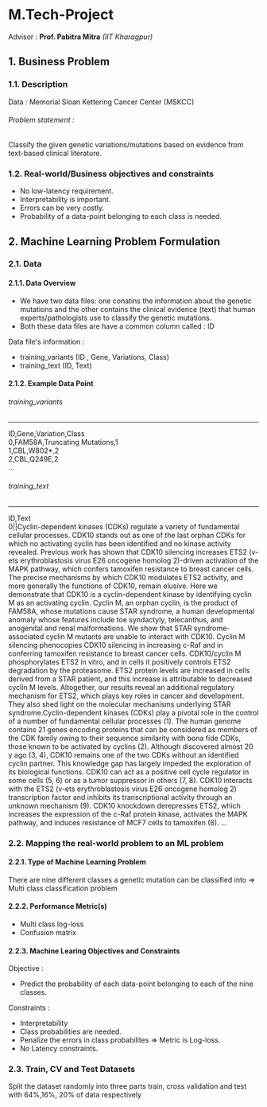 # M.Tech-Project
Advisor : <b>Prof. Pabitra Mitra</b> <i>(IIT Kharagpur)</i>

<h2>1. Business Problem</h2>
<h3>1.1. Description</h3>
<p> Data : Memorial Sloan Kettering Cancer Center (MSKCC)</p>

<h6> Problem statement :</h6>
<p> Classify the given genetic variations/mutations based on evidence from text-based clinical literature. </p>

<h3>1.2. Real-world/Business objectives and constraints</h3>
<p>
    <ul>
        <li>No low-latency requirement.</li>
        <li>Interpretability is important.</li>
        <li>Errors can be very costly.</li>
        <li>Probability of a data-point belonging to each class is needed.</li>
     </ul>
</p>

<h2>2. Machine Learning Problem Formulation</h2>
<h3>2.1. Data</h3>
<h4>2.1.1. Data Overview</h4>
<p>
  <ul>
    <li>We have two data files: one conatins the information about the genetic mutations and the other contains the clinical evidence (text) that  human experts/pathologists use to classify the genetic mutations.</li>
    <li>Both these data files are have a common column called : ID</li>
   </ul>
</p>
<p> 
   Data file's information :
    <ul> 
        <li>
        training_variants (ID , Gene, Variations, Class)
        </li>
        <li>
        training_text (ID, Text)
        </li>
    </ul>
</p>

<h4>2.1.2. Example Data Point</h4>
<h6>training_variants</h6>
<hr>
ID,Gene,Variation,Class<br>
0,FAM58A,Truncating Mutations,1 <br>
1,CBL,W802*,2 <br>
2,CBL,Q249E,2 <br>
...

<h6> training_text</h6>
<hr>
ID,Text <br>
0||Cyclin-dependent kinases (CDKs) regulate a variety of fundamental cellular processes. CDK10 stands out as one of the last orphan CDKs for which no activating cyclin has been identified and no kinase activity revealed. Previous work has shown that CDK10 silencing increases ETS2 (v-ets erythroblastosis virus E26 oncogene homolog 2)-driven activation of the MAPK pathway, which confers tamoxifen resistance to breast cancer cells. The precise mechanisms by which CDK10 modulates ETS2 activity, and more generally the functions of CDK10, remain elusive. Here we demonstrate that CDK10 is a cyclin-dependent kinase by identifying cyclin M as an activating cyclin. Cyclin M, an orphan cyclin, is the product of FAM58A, whose mutations cause STAR syndrome, a human developmental anomaly whose features include toe syndactyly, telecanthus, and anogenital and renal malformations. We show that STAR syndrome-associated cyclin M mutants are unable to interact with CDK10. Cyclin M silencing phenocopies CDK10 silencing in increasing c-Raf and in conferring tamoxifen resistance to breast cancer cells. CDK10/cyclin M phosphorylates ETS2 in vitro, and in cells it positively controls ETS2 degradation by the proteasome. ETS2 protein levels are increased in cells derived from a STAR patient, and this increase is attributable to decreased cyclin M levels. Altogether, our results reveal an additional regulatory mechanism for ETS2, which plays key roles in cancer and development. They also shed light on the molecular mechanisms underlying STAR syndrome.Cyclin-dependent kinases (CDKs) play a pivotal role in the control of a number of fundamental cellular processes (1). The human genome contains 21 genes encoding proteins that can be considered as members of the CDK family owing to their sequence similarity with bona fide CDKs, those known to be activated by cyclins (2). Although discovered almost 20 y ago (3, 4), CDK10 remains one of the two CDKs without an identified cyclin partner. This knowledge gap has largely impeded the exploration of its biological functions. CDK10 can act as a positive cell cycle regulator in some cells (5, 6) or as a tumor suppressor in others (7, 8). CDK10 interacts with the ETS2 (v-ets erythroblastosis virus E26 oncogene homolog 2) transcription factor and inhibits its transcriptional activity through an unknown mechanism (9). CDK10 knockdown derepresses ETS2, which increases the expression of the c-Raf protein kinase, activates the MAPK pathway, and induces resistance of MCF7 cells to tamoxifen (6). ... 

<h3>2.2. Mapping the real-world problem to an ML problem</h3>
<h4>2.2.1. Type of Machine Learning Problem</h4>
<p>
  There are nine different classes a genetic mutation can be classified into => Multi class classification problem
</p>
<h4>2.2.2. Performance Metric(s)</h4>
<p>
    <ul>
        <li>Multi class log-loss</li>
        <li>Confusion matrix</li>
    </ul>
 <p>

<h4>2.2.3. Machine Learing Objectives and Constraints</h4>
<p> Objective : 
    <ul>
        <li>Predict the probability of each data-point belonging to each of the nine classes.</li>
     </ul>
</p>
<p> Constraints :
    <ul>
        <li>Interpretability</li>
        <li>Class probabilities are needed.</li>
        <li>Penalize the errors in class probabilites => Metric is Log-loss.</li>
        <li>No Latency constraints.</li>
     </ul>
</p>

<h3>2.3. Train, CV and Test Datasets</h3>

 Split the dataset randomly into three parts train, cross validation and test with 64%,16%, 20% of data respectively
